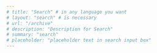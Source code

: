 ```yaml
---
# title: "Search" # in any language you want
# layout: "search" # is necessary
# url: "/archive"
# description: "Description for Search"
# summary: "search"
# placeholder: "placeholder text in search input box"
---
```

